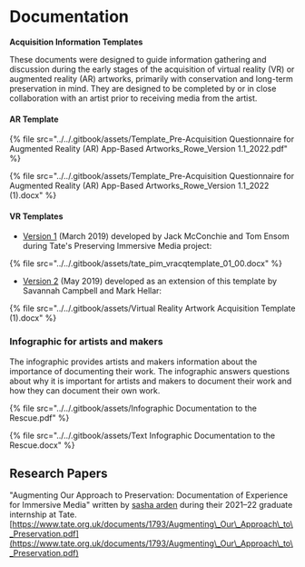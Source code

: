 # Documentation

**Acquisition Information Templates**

These documents were designed to guide information gathering and discussion during the early stages of the acquisition of virtual reality (VR) or augmented reality (AR) artworks, primarily with conservation and long-term preservation in mind. They are designed to be completed by or in close collaboration with an artist prior to receiving media from the artist.

#### AR Template

{% file src="../../.gitbook/assets/Template_Pre-Acquisition Questionnaire for Augmented Reality (AR) App-Based Artworks_Rowe_Version 1.1_2022.pdf" %}

{% file src="../../.gitbook/assets/Template_Pre-Acquisition Questionnaire for Augmented Reality (AR) App-Based Artworks_Rowe_Version 1.1_2022 (1).docx" %}

#### VR Templates&#x20;

* [Version 1](https://www.tate.org.uk/file/virtual-reality-artwork-acquisition-information-template) (March 2019) developed by Jack McConchie and Tom Ensom during Tate's Preserving Immersive Media project: &#x20;

{% file src="../../.gitbook/assets/tate_pim_vracqtemplate_01_00.docx" %}

* [Version 2](https://docs.google.com/document/d/1VGHHvxMRQc\_OQYjHFW1mTMRa2vL9MGsjiNq1gF4j6l8/edit) (May 2019) developed as an extension of this template by Savannah Campbell and Mark Hellar:&#x20;

{% file src="../../.gitbook/assets/Virtual Reality Artwork Acquisition Template (1).docx" %}

### **Infographic for artists and makers**

The infographic provides artists and makers information about the importance of documenting their work. The infographic answers questions about why it is important for artists and makers to document their work and how they can document their own work.&#x20;

{% file src="../../.gitbook/assets/Infographic Documentation to the Rescue.pdf" %}

{% file src="../../.gitbook/assets/Text Infographic Documentation to the Rescue.docx" %}

## **Research Papers**

"Augmenting Our Approach to Preservation: Documentation of Experience for Immersive Media" written by [sasha arden](../../contributors/sasha-arden.md) during their 2021–22 graduate internship at Tate. [https://www.tate.org.uk/documents/1793/Augmenting\_Our\_Approach\_to\_Preservation.pdf](https://www.tate.org.uk/documents/1793/Augmenting\_Our\_Approach\_to\_Preservation.pdf)

